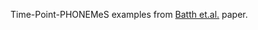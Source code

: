 Time-Point-PHONEMeS examples from [Batth et.al.](https://www.ncbi.nlm.nih.gov/pubmed/29514104) paper.
